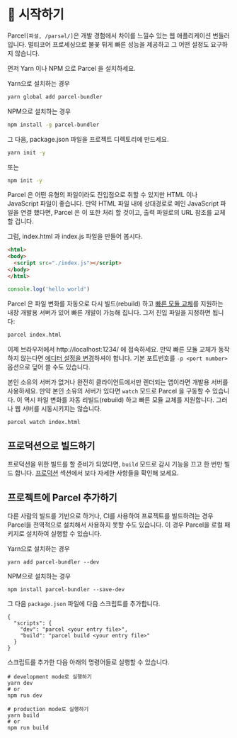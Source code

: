 # 🚀 시작하기

Parcel`[파설, /parsəl/]`은 개발 경험에서 차이를 느낄수 있는 웹 애플리케이션 번들러 입니다. 멀티코어 프로세싱으로 불꽃 튀게 빠른 성능을 제공하고 그 어떤 설정도 요구하지 않습니다.

먼저 Yarn 이나 NPM 으로 Parcel 을 설치하세요.

Yarn으로 설치하는 경우

```bash
yarn global add parcel-bundler
```

NPM으로 설치하는 경우

```bash
npm install -g parcel-bundler
```

그 다음, package.json 파일을 프로젝트 디렉토리에 만드세요.

```bash
yarn init -y
```

또는

```bash
npm init -y
```

Parcel 은 어떤 유형의 파일이라도 진입점으로 취할 수 있지만 HTML 이나 JavaScript 파일이 좋습니다. 만약 HTML 파일 내에 상대경로로 메인 JavaScript 파일을 연결 했다면, Parcel 은 이 또한 처리 할 것이고, 출력 파일로의 URL 참조를 교체할 겁니다.

그럼, index.html 과 index.js 파일을 만들어 봅시다.

```html
<html>
<body>
  <script src="./index.js"></script>
</body>
</html>
```

```javascript
console.log('hello world')
```

Parcel 은 파일 변화를 자동으로 다시 빌드(rebuild) 하고 [빠른 모듈 교체](hmr.html)를 지원하는 내장 개발용 서버가 있어 빠른 개발이 가능해 집니다. 그저 진입 파일을 지정하면 됩니다:

```bash
parcel index.html
```

이제 브라우저에서 http://localhost:1234/ 에 접속하세요. 만약 빠른 모듈 교체가 동작하지 않는다면 [에디터 설정을 변경](hmr.html#safe-write)하셔야 합니다. 기본 포트번호를 `-p <port number>` 옵션으로 덮어 쓸 수도 있습니다.

본인 소유의 서버가 없거나 완전히 클라이언트에서만 렌더되는 앱이라면 개발용 서버를 사용하세요. 만약 본인 소유의 서버가 있다면 `watch` 모드로 Parcel 을 구동할 수 있습니다. 이 역시 파일 변화를 자동 리빌드(rebuild) 하고 빠른 모듈 교체를 지원합니다. 그러나 웹 서버를 시동시키지는 않습니다.

```bash
parcel watch index.html
```



## 프로덕션으로 빌드하기

프로덕션을 위한 빌드를 할 준비가 되었다면, `build` 모드로 감시 기능을 끄고 한 번만 빌드 합니다. [프로덕션](production.html) 섹션에서 보다 자세한 사항들을 확인해 보세요.



## 프로젝트에 Parcel 추가하기

다른 사람의 빌드를 기반으로 하거나, CI를 사용하여 프로젝트를 빌드하려는 경우 Parcel을 전역적으로 설치해서 사용하지 못할 수도 있습니다. 이 경우 Parcel을 로컬 패키지로 설치하여 실행할 수 있습니다.



Yarn으로 설치하는 경우

```
yarn add parcel-bundler --dev
```

NPM으로 설치하는 경우

```
npm install parcel-bundler --save-dev
```

그 다음 `package.json` 파일에 다음 스크립트를 추가합니다.

```
{
  "scripts": {
    "dev": "parcel <your entry file>",
    "build": "parcel build <your entry file>"
  }
}
```

스크립트를 추가한 다음 아래의 명령어들로 실행할 수 있습니다.

```
# development mode로 실행하기
yarn dev
# or
npm run dev

# production mode로 실행하기
yarn build
# or
npm run build
```

